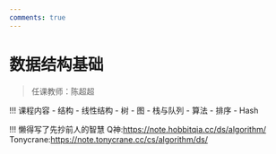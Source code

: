 ```yaml
---
comments: true
---
```


# 数据结构基础

> 任课教师：陈超超

!!! 课程内容
    - 结构
      - 线性结构
      - 树
      - 图
      - 栈与队列
    - 算法
      - 排序
      - Hash 

!!! 懒得写了先抄前人的智慧
    Q神:https://note.hobbitqia.cc/ds/algorithm/  
    Tonycrane:https://note.tonycrane.cc/cs/algorithm/ds/  